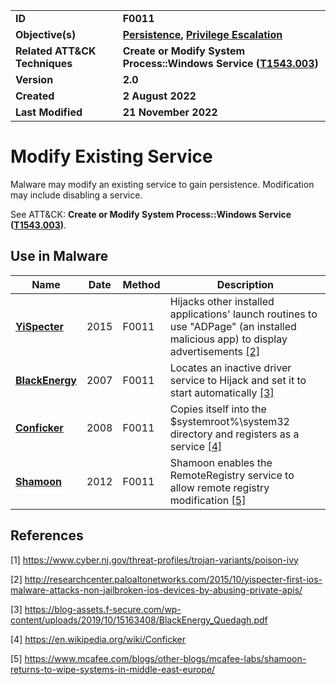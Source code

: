 <table>
<tr>
<td><b>ID</b></td>
<td><b>F0011</b></td>
</tr>
<tr>
<td><b>Objective(s)</b></td>
<td><b><a href="../persistence">Persistence</a>, <a href="../privilege-escalation">Privilege Escalation</a></b></td>
</tr>
<tr>
<td><b>Related ATT&CK Techniques</b></td>
<td><b>Create or Modify System Process::Windows Service (<a href="https://attack.mitre.org/techniques/T1543/003/">T1543.003</a>)</b></td>
</tr>
<tr>
<td><b>Version</b></td>
<td><b>2.0</b></td>
</tr>
<tr>
<td><b>Created</b></td>
<td><b>2 August 2022</b></td>
</tr>
<tr>
<td><b>Last Modified</b></td>
<td><b>21 November 2022</b></td>
</tr>
</table>


# Modify Existing Service

Malware may modify an existing service to gain persistence. Modification may include disabling a service.

See ATT&CK: **Create or Modify System Process::Windows Service ([T1543.003](https://attack.mitre.org/techniques/T1543/003/))**.

## Use in Malware

|Name|Date|Method|Description|
|---|---|---|---|
|[**YiSpecter**](../xample-malware/yispecter.md)|2015|F0011|Hijacks other installed applications' launch routines to use "ADPage" (an installed malicious app) to display advertisements  [[2]](#2)|
|[**BlackEnergy**](../xample-malware/blackenergy.md)|2007|F0011|Locates an inactive driver service to Hijack and set it to start automatically [[3]](#3)|
|[**Conficker**](../xample-malware/conficker.md)|2008|F0011|Copies itself into the $systemroot%\system32 directory and registers as a service  [[4]](#4)|
|[**Shamoon**](../xample-malware/shamoon.md)|2012|F0011|Shamoon enables the RemoteRegistry service to allow remote registry modification [[5]](#5)|

## References

<a name="1">[1]</a> https://www.cyber.nj.gov/threat-profiles/trojan-variants/poison-ivy

<a name="2">[2]</a> http://researchcenter.paloaltonetworks.com/2015/10/yispecter-first-ios-malware-attacks-non-jailbroken-ios-devices-by-abusing-private-apis/

<a name="3">[3]</a> https://blog-assets.f-secure.com/wp-content/uploads/2019/10/15163408/BlackEnergy_Quedagh.pdf

<a name="4">[4]</a> https://en.wikipedia.org/wiki/Conficker

<a name="5">[5]</a> https://www.mcafee.com/blogs/other-blogs/mcafee-labs/shamoon-returns-to-wipe-systems-in-middle-east-europe/

